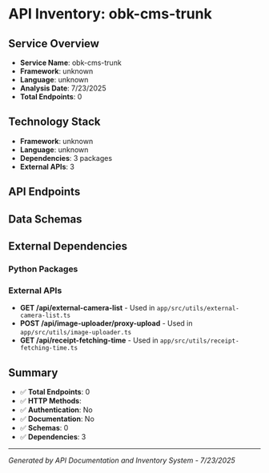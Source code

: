 # API Inventory: obk-cms-trunk

## Service Overview

- **Service Name**: obk-cms-trunk
- **Framework**: unknown
- **Language**: unknown
- **Analysis Date**: 7/23/2025
- **Total Endpoints**: 0

## Technology Stack

- **Framework**: unknown 
- **Language**: unknown
- **Dependencies**: 3 packages
- **External APIs**: 3

## API Endpoints



## Data Schemas



## External Dependencies

### Python Packages


### External APIs
- **GET /api/external-camera-list** - Used in `app/src/utils/external-camera-list.ts`
- **POST /api/image-uploader/proxy-upload** - Used in `app/src/utils/image-uploader.ts`
- **GET /api/receipt-fetching-time** - Used in `app/src/utils/receipt-fetching-time.ts`


## Summary

- ✅ **Total Endpoints**: 0
- ✅ **HTTP Methods**: 
- ✅ **Authentication**: No
- ✅ **Documentation**: No
- ✅ **Schemas**: 0
- ✅ **Dependencies**: 3

---

*Generated by API Documentation and Inventory System - 7/23/2025* 